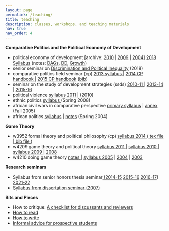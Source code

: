 ```yaml
---
layout: page
permalink: /teaching/
title: teaching
description: classes, workshops, and teaching materials
nav: true
nav_order: 4
---
```


<strong>Comparative Politics and the Political Economy of Development</strong>
<ul>
 	<li>political economy of development [archive: <a href="http://www.columbia.edu/~mh2245/2010_Syllabus.pdf">2010</a> | <a href="http://www.columbia.edu/~mh2245/Dev2009.pdf">2009</a> | <a href="http://www.columbia.edu/~mh2245/DEV_Syllabus.doc">2004</a>] <a href="http://www.macartan.nyc/wp-content/uploads/2018/10/2018-Development.pdf">2018 Syllabus</a> (notes: <a href="http://www.macartan.nyc/wp-content/uploads/2018/09/DAGS.pdf">DAGs</a>, <a href="http://www.macartan.nyc/wp-content/uploads/2018/09/sessions.pdf">DD</a>, <a href="http://www.macartan.nyc/wp-content/uploads/2018/09/growth3.pdf">Growth</a>)</li>
 	<li>senior seminar on <a href="http://www.macartan.nyc/wp-content/uploads/2015/08/Discrimination-and-Political-Inequality-Research-Seminar.pdf">Discrimination and Political Inequality</a> (2018)</li>
 	<li>comparative politics field seminar (cp) <a href="http://www.columbia.edu/%7Emh2245/CP2013_Syllabus.pdf">2013 syllabus </a> | <a href="http://www.columbia.edu/%7Emh2245/Comps_Handbook.pdf">2014 CP handbook </a>| <a href="http://www.macartan.nyc/wp-content/uploads/2015/08/201516-CU-CP-Comps-Handbook.pdf">2015 CP handbook</a> (<a href="http://www.columbia.edu/%7Emh2245/references2014.bib">bib</a>)</li>
 	<li>seminar on the study of development strategies (ssds) <a href="http:/cu-csds.org/ssds/ssds-2010-11/">2010-11 </a> | <a href="http:/cu-csds.org/ssds/2013-14/">2013-14 </a>| <a href="http://macartan.nyc/teaching/ssds-15-16/">2015-16</a></li>
 	<li>political violence <a href="http://www.columbia.edu/%7Emh2245/Syllabus_20110122.pdf">syllabus 2011 </a>| <a href="http://www.columbia.edu/%7Emh2245/Syllabus_20100118.pdf">(2010) </a></li>
 	<li>ethnic politics <a href="http://www.columbia.edu/%7Emh2245/ethnic_politics_syllabus.pdf">syllabus </a>(Spring 2008)</li>
 	<li>african civil wars in comparative perspective <a href="http://www.columbia.edu/%7Emh2245/cw_syllabus.pdf">primary syllabus</a> | <a href="http://www.columbia.edu/%7Emh2245/syllabus2.pdf">annex</a> (Fall 2005)</li>
 	<li>african politics <a href="../pdf/teaching/2004_africa_politics_syllabus.pdf">syllabus</a> | <a href="http://www.columbia.edu/%7Emh2245/AfricaCourse2004.pdf">notes</a> (Spring 2004)</li>
</ul>
<strong>Game Theory</strong>
<ul>
 	<li>w3952 formal theory and political philosophy (cp) <a href="http://www.columbia.edu/%7Emh2245/Phil2014_Syllabus.pdf">syllabus 2014 </a>(<a href="http://www.columbia.edu/%7Emh2245/Phil2014_Syllabus.tex"> tex file </a>|<a href="http://www.columbia.edu/%7Emh2245/Phil2014_Syllabus.bib"> bib file </a>)</li>
 	<li>w4209 game theory and political theory <a href="http://www.columbia.edu/%7Emh2245/GT_2011.pdf">syllabus 2011 </a>| <a href="http://www.columbia.edu/%7Emh2245/GT_2010.pdf">syllabus 2010 </a>| <a href="http://www.columbia.edu/%7Emh2245/Syllabus2009.pdf">syllabus 2009 </a>| <a href="http://www.columbia.edu/%7Emh2245/Syllabus2008.pdf">2008 </a></li>
 	<li>w4210 doing game theory <a href="http://www.columbia.edu/%7Emh2245/GT_notes05.pdf">notes </a>| <a href="http://www.columbia.edu/%7Emh2245/GT_Syllabus05.pdf">syllabus 2005</a> | <a href="http://www.columbia.edu/%7Emh2245/GT_Syllabus04.pdf">2004</a> | <a href="http://www.columbia.edu/%7Emh2245/GT_Syllabus.pdf">2003</a></li>
</ul>
<strong>Research seminars</strong>
<ul>
 	<li>Syllabus from senior honors thesis seminar<a href="http://www.columbia.edu/%7Emh2245/HonorsSyllabus1415.pdf"> (2014-15</a> <a href="http://macartan.nyc/?page_id=513">2015-16</a> <a href="http://macartan.nyc/wp-content/uploads/2020/04/HonorsSyllabus1617.pdf">2016-17</a>) <a href="http://macartan.nyc/teaching/honors-seminar-21-22/">2021-22</a></li>
 	<li><a href="http://www.columbia.edu/%7Emh2245/disssyllabus.pdf">Syllabus from dissertation seminar (2007)</a></li>
</ul>
<strong>Bits and Pieces</strong>
<ul>
 	<li>How to critique: <a href="http://macartan.nyc/teaching/how-to-critique/">A checklist for discussants and reviewers</a></li>
 	<li><a href="http://www.macartan.nyc/teaching/how-to-read/">How to read</a></li>
 	<li><a href="http://macartan.nyc/teaching/how-to-write/">How to write</a></li>
 	<li><a href="http://macartan.nyc/?page_id=402">Informal advice for prospective students</a></li>
</ul>